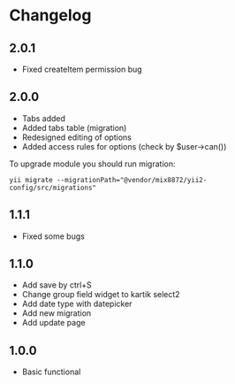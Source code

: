 # Changelog

## 2.0.1

- Fixed createItem permission bug

## 2.0.0

- Tabs added
- Added tabs table (migration)
- Redesigned editing of options
- Added access rules for options (check by $user->can())

To upgrade module you should run migration:
```
yii migrate --migrationPath="@vendor/mix8872/yii2-config/src/migrations"
```


## 1.1.1

- Fixed some bugs

## 1.1.0

- Add save by ctrl+S
- Change group field widget to kartik select2
- Add date type with datepicker
- Add new migration
- Add update page

## 1.0.0

- Basic functional
